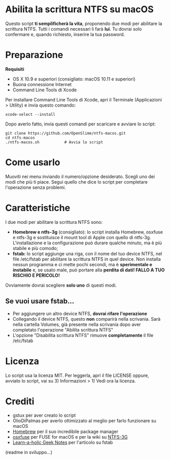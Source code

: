 # Abilita la scrittura NTFS su macOS

Questo script **ti semplificherà la vita**, proponendo due modi per abilitare la scrittura NTFS.
Tutti i comandi necessari li farà **lui**. Tu dovrai solo confermare e, quando richiesto, inserire la tua password.

# Preparazione

**Requisiti**
* OS X 10.9 e superiori (consigliato: macOS 10.11 e superiori)
* Buona connessione Internet
* Command Line Tools di Xcode

Per installare Command Line Tools di Xcode, apri il Terminale (Applicazioni > Utility) e invia questo comando:
```
xcode-select --install
```
Dopo averlo fatto, invia questi comandi per scaricare e avviare lo script:
```
git clone https://github.com/OpenSlime/ntfs-macos.git
cd ntfs-macos
./ntfs-macos.sh           # Avvia lo script
```
# Come usarlo
Muoviti nei menu inviando il numero/opzione desiderato. Scegli uno dei modi che più ti piace. Segui quello che dice lo script per completare l'operazione senza problemi.

# Caratteristiche
I due modi per abilitare la scrittura NTFS sono:
* **Homebrew e ntfs-3g** (consigliato): lo script installa Homebrew, osxfuse e ntfs-3g e sostituisce il mount tool di Apple con quello di ntfs-3g. L'installazione e la configurazione può durare qualche minuto, ma è più stabile e più comodo;
* **fstab:** lo script aggiunge una riga, con il nome del tuo device NTFS, nel file /etc/fstab per abilitare la scrittura NTFS in quel device. Non installa nessun programma e ci mette pochi secondi, ma è **sperimentale e instabile** e, se usato male, può portare alla **perdita di dati! FALLO A TUO RISCHIO E PERICOLO!**

Ovviamente dovrai scegliere **solo uno** di questi modi.

## Se vuoi usare fstab...
* Per aggiungere un altro device NTFS, **dovrai rifare l'operazione**
* Collegando il device NTFS, questo **non** comparirà nella scrivania. Sarà nella cartella Volumes, già presente nella scrivania dopo aver completato l'operazione "Abilita scrittura NTFS"
* L'opzione "Disabilita scrittura NTFS" rimuove **completamente** il file /etc/fstab

# Licenza
Lo script usa la licenza MIT. Per leggerla, apri il file LICENSE oppure, avviato lo script, vai su 3) Informazioni > 1) Vedi ora la licenza.

# Crediti
* gstux per aver creato lo script
* OlioDiPalmas per averlo ottimizzato al meglio per farlo funzionare su macOS
* [Homebrew](https://github.com/Homebrew) per il suo incredibile package manager
* [osxfuse](https://github.com/osxfuse/osxfuse) per FUSE for macOS e per la wiki su [NTFS-3G](https://github.com/osxfuse/osxfuse/wiki/NTFS-3G)
* [Learn-a-holic Geek Notes](http://learnaholic.me/2013/11/11/enable-ntfs-write-on-mac-os-x-mavericks/) per l'articolo su fstab

(readme in sviluppo...)
